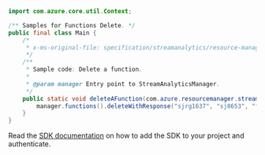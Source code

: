 ```java
import com.azure.core.util.Context;

/** Samples for Functions Delete. */
public final class Main {
    /*
     * x-ms-original-file: specification/streamanalytics/resource-manager/Microsoft.StreamAnalytics/stable/2020-03-01/examples/Function_Delete.json
     */
    /**
     * Sample code: Delete a function.
     *
     * @param manager Entry point to StreamAnalyticsManager.
     */
    public static void deleteAFunction(com.azure.resourcemanager.streamanalytics.StreamAnalyticsManager manager) {
        manager.functions().deleteWithResponse("sjrg1637", "sj8653", "function8197", Context.NONE);
    }
}
```

Read the [SDK documentation](https://github.com/Azure/azure-sdk-for-java/blob/azure-resourcemanager-streamanalytics_1.0.0-beta.2/sdk/streamanalytics/azure-resourcemanager-streamanalytics/README.md) on how to add the SDK to your project and authenticate.

